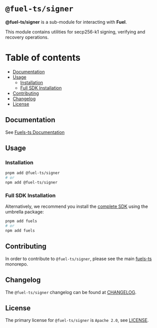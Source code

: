 # `@fuel-ts/signer`

**@fuel-ts/signer** is a sub-module for interacting with **Fuel**.

This module contains utilities for secp256-k1 signing, verifying and recovery operations.

# Table of contents

- [Documentation](#documentation)
- [Usage](#usage)
  - [Installation](#installation)
  - [Full SDK Installation](#full-sdk-installation)
- [Contributing](#contributing)
- [Changelog](#changelog)
- [License](#license)

## Documentation

<!-- TODO: Replace this link with specific docs for this package if and when we re-introduce a API reference section to our docs -->

See [Fuels-ts Documentation](https://docs.fuel.network/docs/fuels-ts/)

## Usage

### Installation

```sh
pnpm add @fuel-ts/signer
# or
npm add @fuel-ts/signer
```

### Full SDK Installation

Alternatively, we recommend you install the [complete SDK](https://github.com/FuelLabs/fuels-ts) using the umbrella package:

```sh
pnpm add fuels
# or
npm add fuels
```

## Contributing

In order to contribute to `@fuel-ts/signer`, please see the main [fuels-ts](https://github.com/FuelLabs/fuels-ts) monorepo.

## Changelog

The `@fuel-ts/signer` changelog can be found at [CHANGELOG](./CHANGELOG.md).

## License

The primary license for `@fuel-ts/signer` is `Apache 2.0`, see [LICENSE](./LICENSE).
